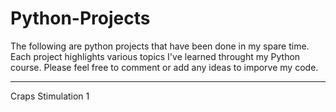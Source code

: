 # Python-Projects
The following are python projects that have been done in my spare time. Each project highlights various topics I've learned throught my Python course. Please feel free to comment or add any ideas to imporve my code.
___________________________________________________________________________________________________________________________________________________________________________________
Craps Stimulation 1
